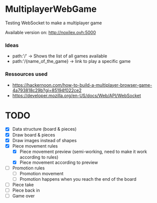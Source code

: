 # MultiplayerWebGame
Testing WebSocket to make a multiplayer game

Available version on: http://noxilex.ovh:5000

### Ideas
- path:'/' -> Shows the list of all games available
- path:'/{name_of_the_game} -> link to play a specific game


### Ressources used
- https://hackernoon.com/how-to-build-a-multiplayer-browser-game-4a793818c29b?gi=85194f022ce2
- https://developer.mozilla.org/en-US/docs/Web/API/WebSocket


 # TODO
- [X] Data structure (board & pieces)
- [X] Draw board & pieces
- [X] Draw images instead of shapes
- [X] Piece movement rules
    - [X] Piece movement preview (semi-working, need to make it work according to rules)
    - [X] Piece movement according to preview
- [ ] Promotion rules
    - [ ] Promotion movement
    - [ ] Promotion happens when you reach the end of the board
- [ ] Piece take
- [ ] Piece back in
- [ ] Game over